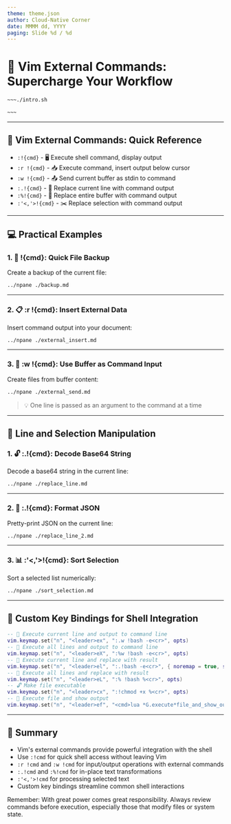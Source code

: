 ```yaml
---
theme: theme.json
author: Cloud-Native Corner 
date: MMMM dd, YYYY
paging: Slide %d / %d
---
```


# 🚀 Vim External Commands: Supercharge Your Workflow

```bash
~~~./intro.sh

~~~
```

---

## 🔧 Vim External Commands: Quick Reference

- `:!{cmd}` - 🖥️ Execute shell command, display output
- `:r !{cmd}` - 📥 Execute command, insert output below cursor
- `:w !{cmd}` - 📤 Send current buffer as stdin to command
- `:.!{cmd}` - 🔄 Replace current line with command output
- `:%!{cmd}` - 📄 Replace entire buffer with command output
- `:'<,'>!{cmd}` - ✂️ Replace selection with command output

---

## 💻 Practical Examples

### 1. 📁 !{cmd}: Quick File Backup

Create a backup of the current file:
```bash
../npane ./backup.md
```

---
### 2. 📋 :r !{cmd}: Insert External Data

Insert command output into your document:
```bash
../npane ./external_insert.md
```

---
### 3. 🔨 :w !{cmd}: Use Buffer as Command Input

Create files from buffer content:
```bash
../npane ./external_send.md
```
> 💡 One line is passed as an argument to the command at a time

---

## 🔄 Line and Selection Manipulation

### 1. 🔓 :.!{cmd}: Decode Base64 String

Decode a base64 string in the current line:
```bash
../npane ./replace_line.md
```

---
### 2. 🎨 :.!{cmd}: Format JSON

Pretty-print JSON on the current line:
```bash
../npane ./replace_line_2.md
```

---
### 3. 📊 :'<,'>!{cmd}: Sort Selection

Sort a selected list numerically:
```bash
../npane ./sort_selection.md
```

---

## 🔧 Custom Key Bindings for Shell Integration

```lua
-- 🏃 Execute current line and output to command line
vim.keymap.set("n", "<leader>ex", ":.w !bash -e<cr>", opts)
-- 📜 Execute all lines and output to command line
vim.keymap.set("n", "<leader>eX", ":%w !bash -e<cr>", opts)
-- 🔁 Execute current line and replace with result
vim.keymap.set("n", "<leader>el", ":.!bash -e<cr>", { noremap = true, silent = false })
-- 📄 Execute all lines and replace with result
vim.keymap.set("n", "<leader>eL", ":% !bash %<cr>", opts)
-- 🔓 Make file executable
vim.keymap.set("n", "<leader>cx", ":!chmod +x %<cr>", opts)
-- 🚀 Execute file and show output
vim.keymap.set("n", "<leader>ef", "<cmd>lua *G.execute*file_and_show_output()<CR>", { noremap = true, silent = false })
```

---

## 📝 Summary

- Vim's external commands provide powerful integration with the shell
- Use `:!cmd` for quick shell access without leaving Vim
- `:r !cmd` and `:w !cmd` for input/output operations with external commands
- `:.!cmd` and `:%!cmd` for in-place text transformations
- `:'<,'>!cmd` for processing selected text
- Custom key bindings streamline common shell interactions

Remember: With great power comes great responsibility. Always review commands before execution, especially those that modify files or system state.
